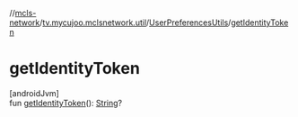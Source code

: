 //[mcls-network](../../../index.md)/[tv.mycujoo.mclsnetwork.util](../index.md)/[UserPreferencesUtils](index.md)/[getIdentityToken](get-identity-token.md)

# getIdentityToken

[androidJvm]\
fun [getIdentityToken](get-identity-token.md)(): [String](https://kotlinlang.org/api/latest/jvm/stdlib/kotlin/-string/index.html)?
